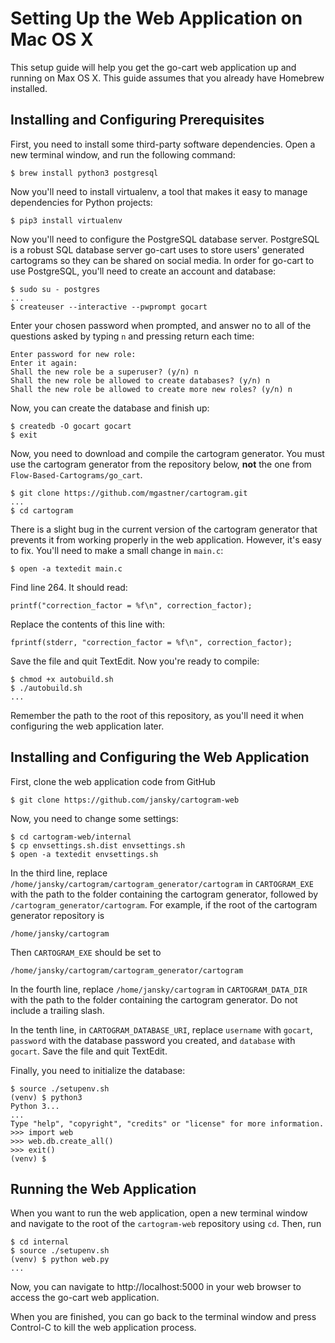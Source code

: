 # Setting Up the Web Application on Mac OS X

This setup guide will help you get the go-cart web application up and running on Max OS X. This guide assumes that you already have Homebrew installed.

## Installing and Configuring Prerequisites

First, you need to install some third-party software dependencies. Open a new terminal window, and run the following command:

    $ brew install python3 postgresql

Now you'll need to install virtualenv, a tool that makes it easy to manage dependencies for Python projects:

    $ pip3 install virtualenv

Now you'll need to configure the PostgreSQL database server. PostgreSQL is a robust SQL database server go-cart uses to store users' generated cartograms so they can be shared on social media. In order for go-cart to use PostgreSQL, you'll need to create an account and database:

    $ sudo su - postgres
    ...
    $ createuser --interactive --pwprompt gocart

Enter your chosen password when prompted, and answer no to all of the questions asked by typing `n` and pressing return each time:

    Enter password for new role: 
    Enter it again: 
    Shall the new role be a superuser? (y/n) n
    Shall the new role be allowed to create databases? (y/n) n
    Shall the new role be allowed to create more new roles? (y/n) n

Now, you can create the database and finish up:

    $ createdb -O gocart gocart
    $ exit

Now, you need to download and compile the cartogram generator. You must use the cartogram generator from the repository below, **not** the one from `Flow-Based-Cartograms/go_cart`.

    $ git clone https://github.com/mgastner/cartogram.git
    ...
    $ cd cartogram

There is a slight bug in the current version of the cartogram generator that prevents it from working properly in the web application. However, it's easy to fix. You'll need to make a small change in `main.c`:

    $ open -a textedit main.c

Find line 264. It should read:

    printf("correction_factor = %f\n", correction_factor);

Replace the contents of this line with:

    fprintf(stderr, "correction_factor = %f\n", correction_factor);

Save the file and quit TextEdit. Now you're ready to compile:

    $ chmod +x autobuild.sh
    $ ./autobuild.sh
    ...

Remember the path to the root of this repository, as you'll need it when configuring the web application later.

## Installing and Configuring the Web Application

First, clone the web application code from GitHub

    $ git clone https://github.com/jansky/cartogram-web

Now, you need to change some settings:

    $ cd cartogram-web/internal
    $ cp envsettings.sh.dist envsettings.sh
    $ open -a textedit envsettings.sh

In the third line, replace `/home/jansky/cartogram/cartogram_generator/cartogram` in `CARTOGRAM_EXE` with the path to the folder containing the cartogram generator, followed by `/cartogram_generator/cartogram`. For example, if the root of the cartogram generator repository is

    /home/jansky/cartogram

Then `CARTOGRAM_EXE` should be set to

    /home/jansky/cartogram/cartogram_generator/cartogram


In the fourth line, replace `/home/jansky/cartogram` in `CARTOGRAM_DATA_DIR` with the path to the folder containing the cartogram generator. Do not include a trailing slash.

In the tenth line, in `CARTOGRAM_DATABASE_URI`, replace `username` with `gocart`, `password` with the database password you created, and `database` with `gocart`. Save the file and quit TextEdit.

Finally, you need to initialize the database:

    $ source ./setupenv.sh
    (venv) $ python3
    Python 3...
    ...
    Type "help", "copyright", "credits" or "license" for more information.
    >>> import web
    >>> web.db.create_all()
    >>> exit()
    (venv) $

## Running the Web Application

When you want to run the web application, open a new terminal window and navigate to the root of the `cartogram-web` repository using `cd`. Then, run

    $ cd internal
    $ source ./setupenv.sh
    (venv) $ python web.py
    ...

Now, you can navigate to http://localhost:5000 in your web browser to access the go-cart web application. 

When you are finished, you can go back to the terminal window and press Control-C to kill the web application process.






